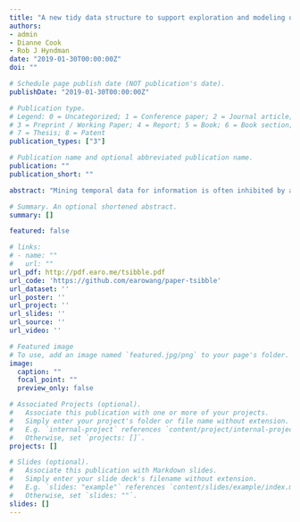 ```yaml
---
title: "A new tidy data structure to support exploration and modeling of temporal data"
authors:
- admin
- Dianne Cook
- Rob J Hyndman
date: "2019-01-30T00:00:00Z"
doi: ""

# Schedule page publish date (NOT publication's date).
publishDate: "2019-01-30T00:00:00Z"

# Publication type.
# Legend: 0 = Uncategorized; 1 = Conference paper; 2 = Journal article;
# 3 = Preprint / Working Paper; 4 = Report; 5 = Book; 6 = Book section;
# 7 = Thesis; 8 = Patent
publication_types: ["3"]

# Publication name and optional abbreviated publication name.
publication: ""
publication_short: ""

abstract: "Mining temporal data for information is often inhibited by a multitude of formats: regular or irregular time intervals, point events that need aggregating, multiple observational units or repeated measurements on multiple individuals, and heterogeneous data types. This work presents a cohesive and conceptual framework for organizing and manipulating temporal data, which in turn flows into visualization, modeling and forecasting routines. Tidy data principles are extended to temporal data by: (1) mapping the semantics of a dataset into its physical layout; (2) including an explicitly declared 'index' variable representing time; (3) incorporating a 'key' comprising single or multiple variables to uniquely identify units over time. This tidy data representation most naturally supports thinking of operations on the data as building blocks, forming part of a 'data pipeline' in time-based contexts. A sound data pipeline facilitates a fluent workflow for analyzing temporal data. The infrastructure of tidy temporal data has been implemented in the R package, called **tsibble**."

# Summary. An optional shortened abstract.
summary: []

featured: false

# links:
# - name: ""
#   url: ""
url_pdf: http://pdf.earo.me/tsibble.pdf
url_code: 'https://github.com/earowang/paper-tsibble'
url_dataset: ''
url_poster: ''
url_project: ''
url_slides: ''
url_source: ''
url_video: ''

# Featured image
# To use, add an image named `featured.jpg/png` to your page's folder. 
image:
  caption: ""
  focal_point: ""
  preview_only: false

# Associated Projects (optional).
#   Associate this publication with one or more of your projects.
#   Simply enter your project's folder or file name without extension.
#   E.g. `internal-project` references `content/project/internal-project/index.md`.
#   Otherwise, set `projects: []`.
projects: []

# Slides (optional).
#   Associate this publication with Markdown slides.
#   Simply enter your slide deck's filename without extension.
#   E.g. `slides: "example"` references `content/slides/example/index.md`.
#   Otherwise, set `slides: ""`.
slides: []
---
```

